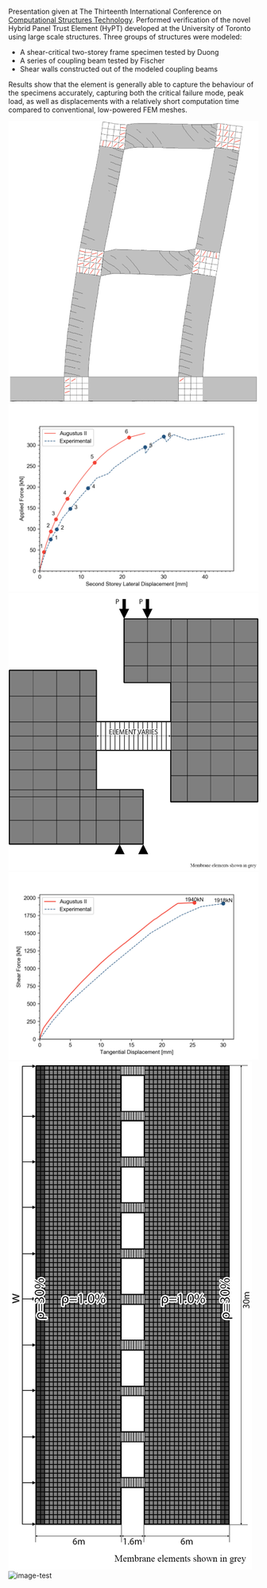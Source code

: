 Presentation given at The Thirteenth International Conference on [Computational Structures Technology](http://www.cstconference.com). Performed verification of the novel Hybrid Panel Trust Element (HyPT) developed at the University of Toronto using large scale structures. Three groups of structures were modeled:

- A shear-critical two-storey frame specimen tested by Duong
- A series of coupling beam tested by Fischer
- Shear walls constructed out of the modeled coupling beams

Results show that the element is generally able to capture the behaviour of the specimens accurately, capturing both the critical failure mode, peak load, as well as displacements with a relatively short computation time compared to conventional, low-powered FEM meshes.

![image-test](/page/cstx/duong_cracks.png)
![image-test](/page/cstx/duong_graph.png)
![image-test](/page/cstx/Fisher_Diagram.png)
![image-test](/page/cstx/CBF1_graph.png)
![image-test](/page/cstx/wall_diagram.png)
![image-test](/page/cstx/wall_animated.gif)